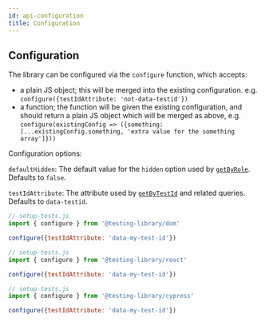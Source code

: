 ```yaml
---
id: api-configuration
title: Configuration
---
```


## Configuration

The library can be configured via the `configure` function, which accepts:

- a plain JS object; this will be merged into the existing configuration. e.g.
  `configure({testIdAttribute: 'not-data-testid'})`
- a function; the function will be given the existing configuration, and should
  return a plain JS object which will be merged as above, e.g.
  `configure(existingConfig => ({something: [...existingConfig.something, 'extra value for the something array']}))`

Configuration options:

`defaultHidden`: The default value for the `hidden` option used by
[`getByRole`](api-queries#byrole). Defaults to `false`.

`testIdAttribute`: The attribute used by [`getByTestId`](api-queries#bytestid)
and related queries. Defaults to `data-testid`.

<!--DOCUSAURUS_CODE_TABS-->

<!--Native-->

```js
// setup-tests.js
import { configure } from '@testing-library/dom'

configure({testIdAttribute: 'data-my-test-id'})
```

<!--React-->

```js
// setup-tests.js
import { configure } from '@testing-library/react'

configure({testIdAttribute: 'data-my-test-id'})
```

<!--Cypress-->

```js
// setup-tests.js
import { configure } from '@testing-library/cypress'

configure({testIdAttribute: 'data-my-test-id'})
```

<!--END_DOCUSAURUS_CODE_TABS-->
